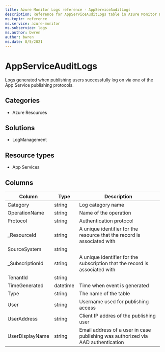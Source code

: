 ```yaml
---
title: Azure Monitor Logs reference - AppServiceAuditLogs
description: Reference for AppServiceAuditLogs table in Azure Monitor Logs.
ms.topic: reference
ms.service: azure-monitor
ms.subservice: logs
ms.author: bwren
author: bwren
ms.date: 8/5/2021
---
```


# AppServiceAuditLogs

 Logs generated when publishing users successfully log on via one of the App Service publishing protocols.

## Categories

- Azure Resources
## Solutions

- LogManagement
## Resource types

- App Services




## Columns

|Column|Type|Description|
|---|---|---|
|Category|string|Log category name|
|OperationName|string|Name of the operation|
|Protocol|string|Authentication protocol|
|_ResourceId|string|A unique identifier for the resource that the record is associated with|
|SourceSystem|string||
|_SubscriptionId|string|A unique identifier for the subscription that the record is associated with|
|TenantId|string||
|TimeGenerated|datetime|Time when event is generated|
|Type|string|The name of the table|
|User|string|Username used for publishing access|
|UserAddress|string|Client IP addres of the publishing user|
|UserDisplayName|string|Email address of a user in case publishing was authorized via AAD authentication|
